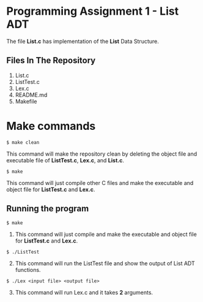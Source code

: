 # Programming Assignment 1 - List ADT

The file **List.c** has implementation of the **List** Data Structure.

## Files In The Repository

1. List.c
2. ListTest.c
3. Lex.c
4. README.md
5. Makefile

# Make commands
```
$ make clean
```
This command will make the repository clean by deleting the object file and executable file of **ListTest.c**, **Lex.c**, and **List.c**.


```
$ make
```

This command will just compile other C files and make the executable and object file for **ListTest.c** and **Lex.c**.

## Running the program

```
$ make
```
1. This command will just compile and make the executable and object file for **ListTest.c** and **Lex.c**.

```
$ ./ListTest
```

2. This command will run the ListTest file and show the output of List ADT functions.

```
$ ./Lex <input file> <output file>
```

3. This command will run Lex.c and it takes **2** arguments.